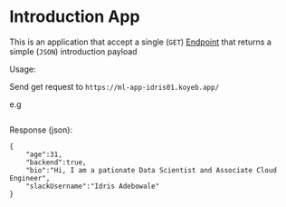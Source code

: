 # Introduction App
This is an application that accept a single (`GET`) [Endpoint](https://ml-app-idris01.koyeb.app/) that returns a simple (`JSON`) introduction payload

Usage:

Send get request to `https://ml-app-idris01.koyeb.app/`

e.g 
```curl https://ml-app-idris01.koyeb.app/
```

Response (json):

```
{
	"age":31,
	"backend":true,
	"bio":"Hi, I am a pationate Data Scientist and Associate Cloud Engineer",
	"slackUsername":"Idris Adebowale"
}
```
